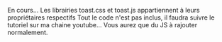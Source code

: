 En cours...
Les librairies toast.css et toast.js appartiennent à leurs propriétaires respectifs
Tout le code n'est pas inclus, il faudra suivre le tutoriel sur ma chaine youtube...
Vous aurez que du JS à rajouter normalement.
